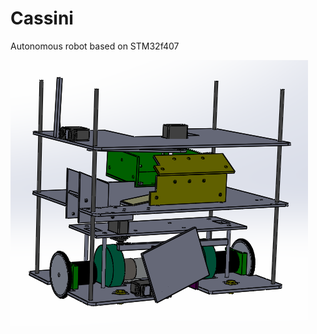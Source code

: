# Cassini

Autonomous robot based on STM32f407


![alt text](https://github.com/ALICHOUCHENE/Cassini/blob/main/Images/Robot.png)
